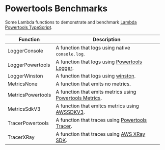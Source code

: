 # Powertools Benchmarks

Some Lambda functions to demonstrate and benchmark [Lambda Powertools TypeScript](https://awslabs.github.io/aws-lambda-powertools-typescript/latest/).

| Function          | Description                                                                                                                                                          |
| ----------------- | -------------------------------------------------------------------------------------------------------------------------------------------------------------------- |
| LoggerConsole     | A function that logs using native `console.log`.                                                                                                                     |
| LoggerPowertools  | A function that logs using [Powertools Logger](https://awslabs.github.io/aws-lambda-powertools-typescript/latest/core/logger/).                                      |
| LoggerWinston     | A function that logs using [winston](https://github.com/winstonjs/winston).                                                                                          |
| MetricsNone       | A function that emits no metrics.                                                                                                                                    |
| MetricsPowertools | A function that emits metrics using [Powertools Metrics](https://awslabs.github.io/aws-lambda-powertools-typescript/latest/core/metrics/).                           |
| MetricsSdkV3      | A function that emitcs metrics using [AWSSDKV3](https://docs.aws.amazon.com/AWSJavaScriptSDK/v3/latest/clients/client-cloudwatch/classes/putmetricdatacommand.html). |
| TracerPowertools  | A function that traces using [Powertools Tracer](https://awslabs.github.io/aws-lambda-powertools-typescript/latest/core/tracer/).                                    |
| TracerXRay        | A function that traces using [AWS XRay SDK](https://github.com/aws/aws-xray-sdk-node).                                                                               |